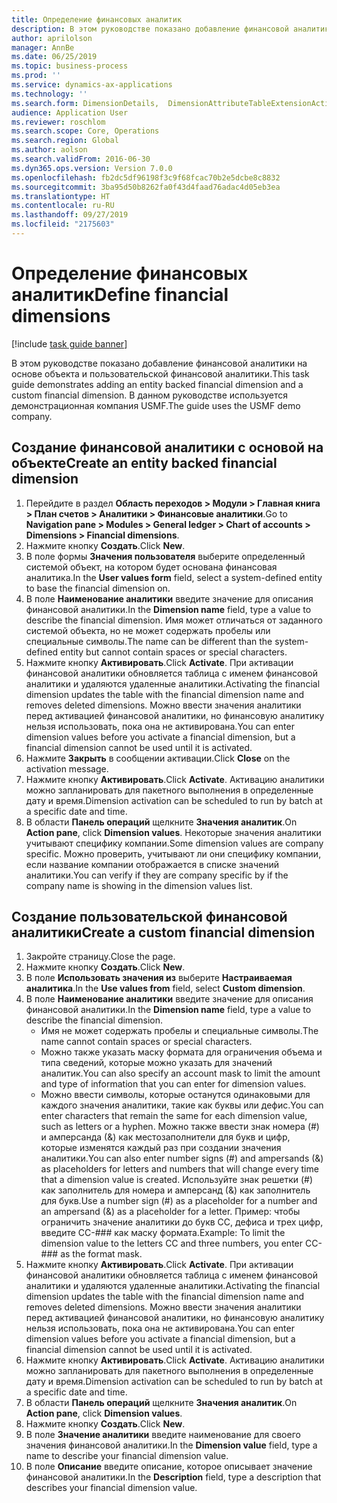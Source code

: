 ```yaml
---
title: Определение финансовых аналитик
description: В этом руководстве показано добавление финансовой аналитики на основе объекта и пользовательской финансовой аналитики.
author: aprilolson
manager: AnnBe
ms.date: 06/25/2019
ms.topic: business-process
ms.prod: ''
ms.service: dynamics-ax-applications
ms.technology: ''
ms.search.form: DimensionDetails,  DimensionAttributeTableExtensionActivate, DimensionValueDetails
audience: Application User
ms.reviewer: roschlom
ms.search.scope: Core, Operations
ms.search.region: Global
ms.author: aolson
ms.search.validFrom: 2016-06-30
ms.dyn365.ops.version: Version 7.0.0
ms.openlocfilehash: fb2dc5df96198f3c9f68fcac70b2e5dcbe8c8832
ms.sourcegitcommit: 3ba95d50b8262fa0f43d4faad76adac4d05eb3ea
ms.translationtype: HT
ms.contentlocale: ru-RU
ms.lasthandoff: 09/27/2019
ms.locfileid: "2175603"
---
```

# <a name="define-financial-dimensions"></a><span data-ttu-id="5684d-103">Определение финансовых аналитик</span><span class="sxs-lookup"><span data-stu-id="5684d-103">Define financial dimensions</span></span>

[!include [task guide banner](../../includes/task-guide-banner.md)]

<span data-ttu-id="5684d-104">В этом руководстве показано добавление финансовой аналитики на основе объекта и пользовательской финансовой аналитики.</span><span class="sxs-lookup"><span data-stu-id="5684d-104">This task guide demonstrates adding an entity backed financial dimension and a custom financial dimension.</span></span>  <span data-ttu-id="5684d-105">В данном руководстве используется демонстрационная компания USMF.</span><span class="sxs-lookup"><span data-stu-id="5684d-105">The guide uses the USMF demo company.</span></span>


## <a name="create-an-entity-backed-financial-dimension"></a><span data-ttu-id="5684d-106">Создание финансовой аналитики с основой на объекте</span><span class="sxs-lookup"><span data-stu-id="5684d-106">Create an entity backed financial dimension</span></span>
1. <span data-ttu-id="5684d-107">Перейдите в раздел **Область переходов > Модули > Главная книга > План счетов > Аналитики > Финансовые аналитики**.</span><span class="sxs-lookup"><span data-stu-id="5684d-107">Go to **Navigation pane > Modules > General ledger > Chart of accounts > Dimensions > Financial dimensions**.</span></span>
2. <span data-ttu-id="5684d-108">Нажмите кнопку **Создать**.</span><span class="sxs-lookup"><span data-stu-id="5684d-108">Click **New**.</span></span>
3. <span data-ttu-id="5684d-109">В поле формы **Значения пользователя** выберите определенный системой объект, на котором будет основана финансовая аналитика.</span><span class="sxs-lookup"><span data-stu-id="5684d-109">In the **User values form** field, select a system-defined entity to base the financial dimension on.</span></span> 
4. <span data-ttu-id="5684d-110">В поле **Наименование аналитики** введите значение для описания финансовой аналитики.</span><span class="sxs-lookup"><span data-stu-id="5684d-110">In the **Dimension name** field, type a value to describe the financial dimension.</span></span> <span data-ttu-id="5684d-111">Имя может отличаться от заданного системой объекта, но не может содержать пробелы или специальные символы.</span><span class="sxs-lookup"><span data-stu-id="5684d-111">The name can be different than the system-defined entity but cannot contain spaces or special characters.</span></span>
5. <span data-ttu-id="5684d-112">Нажмите кнопку **Активировать**.</span><span class="sxs-lookup"><span data-stu-id="5684d-112">Click **Activate**.</span></span> <span data-ttu-id="5684d-113">При активации финансовой аналитики обновляется таблица с именем финансовой аналитики и удаляются удаленные аналитики.</span><span class="sxs-lookup"><span data-stu-id="5684d-113">Activating the financial dimension updates the table with the financial dimension name and removes deleted dimensions.</span></span> <span data-ttu-id="5684d-114">Можно ввести значения аналитики перед активацией финансовой аналитики, но финансовую аналитику нельзя использовать, пока она не активирована.</span><span class="sxs-lookup"><span data-stu-id="5684d-114">You can enter dimension values before you activate a financial dimension, but a financial dimension cannot be used until it is activated.</span></span>  
6. <span data-ttu-id="5684d-115">Нажмите **Закрыть** в сообщении активации.</span><span class="sxs-lookup"><span data-stu-id="5684d-115">Click **Close** on the activation message.</span></span>
7. <span data-ttu-id="5684d-116">Нажмите кнопку **Активировать**.</span><span class="sxs-lookup"><span data-stu-id="5684d-116">Click **Activate**.</span></span> <span data-ttu-id="5684d-117">Активацию аналитики можно запланировать для пакетного выполнения в определенные дату и время.</span><span class="sxs-lookup"><span data-stu-id="5684d-117">Dimension activation can be scheduled to run by batch at a specific date and time.</span></span>  
8. <span data-ttu-id="5684d-118">В области **Панель операций** щелкните **Значения аналитик**.</span><span class="sxs-lookup"><span data-stu-id="5684d-118">On **Action pane**, click **Dimension values**.</span></span> <span data-ttu-id="5684d-119">Некоторые значения аналитики учитывают специфику компании.</span><span class="sxs-lookup"><span data-stu-id="5684d-119">Some dimension values are company specific.</span></span> <span data-ttu-id="5684d-120">Можно проверить, учитывают ли они специфику компании, если название компании отображается в списке значений аналитики.</span><span class="sxs-lookup"><span data-stu-id="5684d-120">You can verify if they are company specific by if the company name is showing in the dimension values list.</span></span>  

## <a name="create-a-custom-financial-dimension"></a><span data-ttu-id="5684d-121">Создание пользовательской финансовой аналитики</span><span class="sxs-lookup"><span data-stu-id="5684d-121">Create a custom financial dimension</span></span>
1. <span data-ttu-id="5684d-122">Закройте страницу.</span><span class="sxs-lookup"><span data-stu-id="5684d-122">Close the page.</span></span>
2. <span data-ttu-id="5684d-123">Нажмите кнопку **Создать**.</span><span class="sxs-lookup"><span data-stu-id="5684d-123">Click **New**.</span></span>
3. <span data-ttu-id="5684d-124">В поле **Использовать значения из** выберите **Настраиваемая аналитика**.</span><span class="sxs-lookup"><span data-stu-id="5684d-124">In the **Use values from** field, select **Custom dimension**.</span></span>
4. <span data-ttu-id="5684d-125">В поле **Наименование аналитики** введите значение для описания финансовой аналитики.</span><span class="sxs-lookup"><span data-stu-id="5684d-125">In the **Dimension name** field, type a value to describe the financial dimension.</span></span>
    - <span data-ttu-id="5684d-126">Имя не может содержать пробелы и специальные символы.</span><span class="sxs-lookup"><span data-stu-id="5684d-126">The name cannot contain spaces or special characters.</span></span>  
    - <span data-ttu-id="5684d-127">Можно также указать маску формата для ограничения объема и типа сведений, которые можно указать для значений аналитик.</span><span class="sxs-lookup"><span data-stu-id="5684d-127">You can also specify an account mask to limit the amount and type of information that you can enter for dimension values.</span></span>   
    - <span data-ttu-id="5684d-128">Можно ввести символы, которые останутся одинаковыми для каждого значения аналитики, такие как буквы или дефис.</span><span class="sxs-lookup"><span data-stu-id="5684d-128">You can enter characters that remain the same for each dimension value, such as letters or a hyphen.</span></span> <span data-ttu-id="5684d-129">Можно также ввести знак номера (#) и амперсанда (&) как местозаполнители для букв и цифр, которые изменятся каждый раз при создании значения аналитики.</span><span class="sxs-lookup"><span data-stu-id="5684d-129">You can also enter number signs (#) and ampersands (&) as placeholders for letters and numbers that will change every time that a dimension value is created.</span></span> <span data-ttu-id="5684d-130">Используйте знак решетки (#) как заполнитель для номера и амперсанд (&) как заполнитель для букв.</span><span class="sxs-lookup"><span data-stu-id="5684d-130">Use a number sign (#) as a placeholder for a number and an ampersand (&) as a placeholder for a letter.</span></span>  <span data-ttu-id="5684d-131">Пример: чтобы ограничить значение аналитики до букв CC, дефиса и трех цифр, введите CC-### как маску формата.</span><span class="sxs-lookup"><span data-stu-id="5684d-131">Example: To limit the dimension value to the letters CC and three numbers, you enter CC-### as the format mask.</span></span>  
5. <span data-ttu-id="5684d-132">Нажмите кнопку **Активировать**.</span><span class="sxs-lookup"><span data-stu-id="5684d-132">Click **Activate**.</span></span> <span data-ttu-id="5684d-133">При активации финансовой аналитики обновляется таблица с именем финансовой аналитики и удаляются удаленные аналитики.</span><span class="sxs-lookup"><span data-stu-id="5684d-133">Activating the financial dimension updates the table with the financial dimension name and removes deleted dimensions.</span></span> <span data-ttu-id="5684d-134">Можно ввести значения аналитики перед активацией финансовой аналитики, но финансовую аналитику нельзя использовать, пока она не активирована.</span><span class="sxs-lookup"><span data-stu-id="5684d-134">You can enter dimension values before you activate a financial dimension, but a financial dimension cannot be used until it is activated.</span></span>     
6. <span data-ttu-id="5684d-135">Нажмите кнопку **Активировать**.</span><span class="sxs-lookup"><span data-stu-id="5684d-135">Click **Activate**.</span></span> <span data-ttu-id="5684d-136">Активацию аналитики можно запланировать для пакетного выполнения в определенные дату и время.</span><span class="sxs-lookup"><span data-stu-id="5684d-136">Dimension activation can be scheduled to run by batch at a specific date and time.</span></span>      
7. <span data-ttu-id="5684d-137">В области **Панель операций** щелкните **Значения аналитик**.</span><span class="sxs-lookup"><span data-stu-id="5684d-137">On **Action pane**, click **Dimension values**.</span></span>
8. <span data-ttu-id="5684d-138">Нажмите кнопку **Создать**.</span><span class="sxs-lookup"><span data-stu-id="5684d-138">Click **New**.</span></span>
9. <span data-ttu-id="5684d-139">В поле **Значение аналитики** введите наименование для своего значения финансовой аналитики.</span><span class="sxs-lookup"><span data-stu-id="5684d-139">In the **Dimension value** field, type a name to describe your financial dimension value.</span></span>
10. <span data-ttu-id="5684d-140">В поле **Описание** введите описание, которое описывает значение финансовой аналитики.</span><span class="sxs-lookup"><span data-stu-id="5684d-140">In the **Description** field, type a description that describes your financial dimension value.</span></span>

